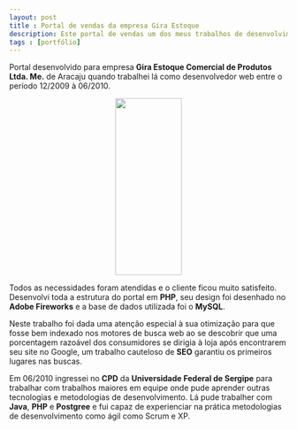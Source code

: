 ```yaml
---
layout: post
title : Portal de vendas da empresa Gira Estoque
description: Este portal de vendas um dos meus trabalhos de desenvolvimento web somando meu portifólio
tags : [portfólio]
---
```

Portal desenvolvido para empresa **Gira Estoque Comercial de Produtos Ltda. Me.** de Aracaju quando trabalhei lá como desenvolvedor web entre o período 12/2009 à 06/2010.

<div style="clear: both; text-align: center;">
  <a href="{{ site.url }}/img/portifolio/giraestoque.png">
    <img class="img-polaroid" src="{{ site.url }}/img/portifolio/giraestoque.png" border="0" height="320" width="120">
</a>
</div>


Todos as necessidades foram atendidas e o cliente ficou muito satisfeito. Desenvolvi toda a estrutura do portal em **PHP**, seu design foi desenhado no **Adobe Fireworks** e a base de dados utilizada foi o **MySQL**.

Neste trabalho foi dada uma atenção especial à sua otimização para que fosse bem indexado nos motores de busca web ao se descobrir que uma porcentagem razoável dos consumidores se dirigia à loja após encontrarem seu site no Google, um trabalho cauteloso de **SEO** garantiu os primeiros lugares nas buscas.

Em 06/2010 ingressei no **CPD** da **Universidade Federal de Sergipe** para trabalhar com trabalhos maiores em equipe onde pude aprender outras tecnologias e metodologias de desenvolvimento. Lá pude trabalher com **Java**, **PHP** e **Postgree** e fui capaz de experienciar na prática metodologias de desenvolvimento como ágil como Scrum e XP.